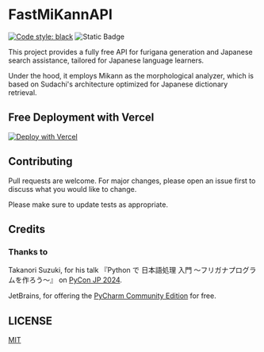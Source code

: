 # FastMiKannAPI

[![Code style: black](https://img.shields.io/badge/code%20style-black-000000.svg)](https://github.com/psf/black) ![Static Badge](https://img.shields.io/badge/docstring_style-google_notypes-000000)

This project provides a fully free API for furigana generation and Japanese search assistance, tailored for Japanese
language learners.

Under the hood, it employs Mikann as the morphological analyzer, which is based on Sudachi's architecture optimized for
Japanese dictionary retrieval.

## Free Deployment with Vercel

[![Deploy with Vercel](https://vercel.com/button)](https://vercel.com/new/clone?repository-url=https://github.com/NoHeartPen/fast-mikann-api)

## Contributing

Pull requests are welcome. For major changes, please open an issue first to discuss what you would like to change.

Please make sure to update tests as appropriate.

## Credits

### Thanks to

Takanori Suzuki, for
his talk 『Python で 日本語処理 入門 〜フリガナプログラムを作ろう〜』
on [PyCon JP 2024](https://2024.pycon.jp/ja/talk/BQXVWE).

JetBrains, for offering the [PyCharm Community Edition](https://www.jetbrains.com/pycharm) for free.

## LICENSE

[MIT](LICENSE)

